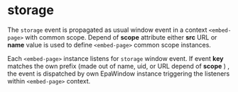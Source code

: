 # storage
The `storage` event is propagated as usual window event in a context `<embed-page>` with common scope. 
Depend of **scope** attribute  either **src** URL or **name** value is used to define `<embed-page>` common 
scope instances.
  
Each `<embed-page>` instance listens for `storage` window event. 
If event **key** matches the own prefix (made out of name, uid, or URL depend of **scope** )
, the event is dispatched by own EpaWindow instance triggering the listeners within `<embed-page>` context.
